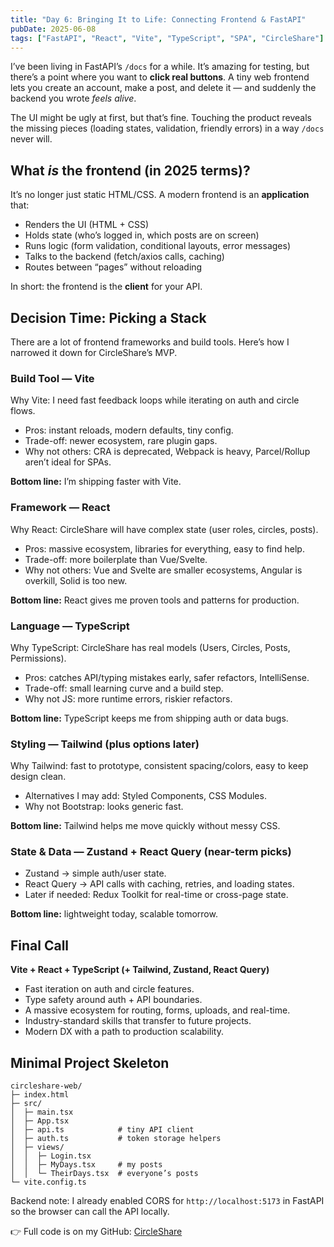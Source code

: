 ```yaml
---
title: "Day 6: Bringing It to Life: Connecting Frontend & FastAPI"
pubDate: 2025-06-08
tags: ["FastAPI", "React", "Vite", "TypeScript", "SPA", "CircleShare"]
---
```


I’ve been living in FastAPI’s `/docs` for a while. It’s amazing for testing, but there’s a point where you want to **click real buttons**. A tiny web frontend lets you create an account, make a post, and delete it — and suddenly the backend you wrote _feels alive_.

The UI might be ugly at first, but that’s fine. Touching the product reveals the missing pieces (loading states, validation, friendly errors) in a way `/docs` never will.

## What _is_ the frontend (in 2025 terms)?

It’s no longer just static HTML/CSS. A modern frontend is an **application** that:

- Renders the UI (HTML + CSS)
- Holds state (who’s logged in, which posts are on screen)
- Runs logic (form validation, conditional layouts, error messages)
- Talks to the backend (fetch/axios calls, caching)
- Routes between “pages” without reloading

In short: the frontend is the **client** for your API.

## Decision Time: Picking a Stack

There are a lot of frontend frameworks and build tools. Here’s how I narrowed it down for CircleShare’s MVP.

### Build Tool — **Vite**

Why Vite: I need fast feedback loops while iterating on auth and circle flows.

- Pros: instant reloads, modern defaults, tiny config.
- Trade-off: newer ecosystem, rare plugin gaps.
- Why not others: CRA is deprecated, Webpack is heavy, Parcel/Rollup aren’t ideal for SPAs.

**Bottom line:** I’m shipping faster with Vite.

### Framework — **React**

Why React: CircleShare will have complex state (user roles, circles, posts).

- Pros: massive ecosystem, libraries for everything, easy to find help.
- Trade-off: more boilerplate than Vue/Svelte.
- Why not others: Vue and Svelte are smaller ecosystems, Angular is overkill, Solid is too new.

**Bottom line:** React gives me proven tools and patterns for production.

### Language — **TypeScript**

Why TypeScript: CircleShare has real models (Users, Circles, Posts, Permissions).

- Pros: catches API/typing mistakes early, safer refactors, IntelliSense.
- Trade-off: small learning curve and a build step.
- Why not JS: more runtime errors, riskier refactors.

**Bottom line:** TypeScript keeps me from shipping auth or data bugs.

### Styling — **Tailwind (plus options later)**

Why Tailwind: fast to prototype, consistent spacing/colors, easy to keep design clean.

- Alternatives I may add: Styled Components, CSS Modules.
- Why not Bootstrap: looks generic fast.

**Bottom line:** Tailwind helps me move quickly without messy CSS.

### State & Data — **Zustand + React Query (near-term picks)**

- Zustand → simple auth/user state.
- React Query → API calls with caching, retries, and loading states.
- Later if needed: Redux Toolkit for real-time or cross-page state.

**Bottom line:** lightweight today, scalable tomorrow.

## Final Call

**Vite + React + TypeScript (+ Tailwind, Zustand, React Query)**

- Fast iteration on auth and circle features.
- Type safety around auth + API boundaries.
- A massive ecosystem for routing, forms, uploads, and real-time.
- Industry-standard skills that transfer to future projects.
- Modern DX with a path to production scalability.


## Minimal Project Skeleton

```
circleshare-web/
├─ index.html
├─ src/
│  ├─ main.tsx
│  ├─ App.tsx
│  ├─ api.ts            # tiny API client
│  ├─ auth.ts           # token storage helpers
│  ├─ views/
│  │  ├─ Login.tsx
│  │  ├─ MyDays.tsx     # my posts
│  │  └─ TheirDays.tsx  # everyone’s posts
└─ vite.config.ts
```

Backend note: I already enabled CORS for `http://localhost:5173` in FastAPI so the browser can call the API locally.


👉 Full code is on my GitHub: [CircleShare](https://github.com/yourusername/circleshare)
